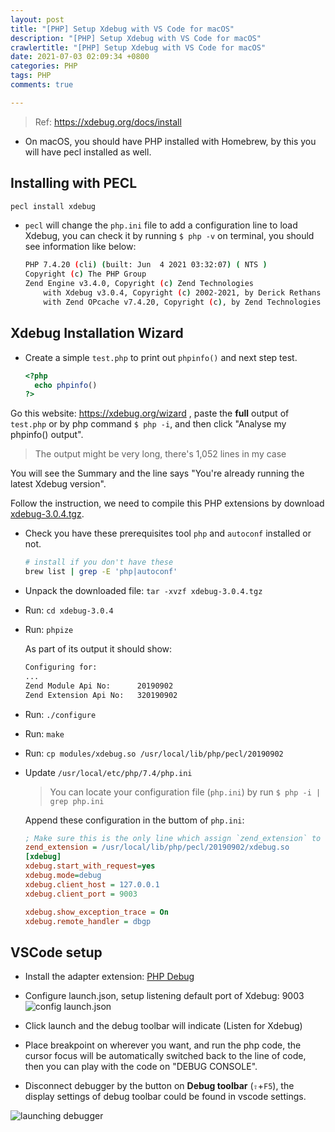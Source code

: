 ```yaml
---
layout: post
title: "[PHP] Setup Xdebug with VS Code for macOS"
description: "[PHP] Setup Xdebug with VS Code for macOS"
crawlertitle: "[PHP] Setup Xdebug with VS Code for macOS"
date: 2021-07-03 02:09:34 +0800
categories: PHP
tags: PHP
comments: true

---
```


> Ref: <https://xdebug.org/docs/install>

- On macOS, you should have PHP installed with Homebrew, by this you will have pecl installed as well.

## Installing with PECL

```bash
pecl install xdebug
```

- `pecl` will change the `php.ini` file to add a configuration line to load Xdebug, you can check it by running `$ php -v` on terminal, you should see information like below:

    ```bash
    PHP 7.4.20 (cli) (built: Jun  4 2021 03:32:07) ( NTS )
    Copyright (c) The PHP Group
    Zend Engine v3.4.0, Copyright (c) Zend Technologies
        with Xdebug v3.0.4, Copyright (c) 2002-2021, by Derick Rethans
        with Zend OPcache v7.4.20, Copyright (c), by Zend Technologies
    ```

## Xdebug Installation Wizard

- Create a simple `test.php` to print out `phpinfo()` and next step test.

  ```php
  <?php 
    echo phpinfo() 
  ?>
  ```

Go this website: <https://xdebug.org/wizard> , paste the **full** output of  `test.php` or by php command `$ php -i`, and then click "Analyse my phpinfo() output".

> The output might be very long, there's 1,052 lines in my case

You will see the Summary and the line says "You're already running the latest Xdebug version". 

Follow the instruction, we need to compile this PHP extensions by download [xdebug-3.0.4.tgz](http://xdebug.org/files/xdebug-3.0.4.tgz).

- Check you have these prerequisites tool `php` and `autoconf` installed or not.

  ```bash
  # install if you don't have these
  brew list | grep -E 'php|autoconf'
  ``` 

- Unpack the downloaded file: `tar -xvzf xdebug-3.0.4.tgz`
- Run: `cd xdebug-3.0.4`
- Run: `phpize`

  As part of its output it should show:

  ```bash
  Configuring for:
  ...
  Zend Module Api No:      20190902
  Zend Extension Api No:   320190902
  ```

- Run: `./configure`
- Run: `make`
- Run: `cp modules/xdebug.so /usr/local/lib/php/pecl/20190902`
- Update `/usr/local/etc/php/7.4/php.ini`
  > You can locate your configuration file (`php.ini`) by run `$ php -i | grep php.ini`

  Append these configuration in the buttom of `php.ini`:

  ```ini
  ; Make sure this is the only line which assign `zend_extension` to `xdebug.so`
  zend_extension = /usr/local/lib/php/pecl/20190902/xdebug.so
  [xdebug]
  xdebug.start_with_request=yes
  xdebug.mode=debug
  xdebug.client_host = 127.0.0.1
  xdebug.client_port = 9003

  xdebug.show_exception_trace = On
  xdebug.remote_handler = dbgp
  ```

## VSCode setup

- Install the adapter extension: [PHP Debug](https://marketplace.visualstudio.com/items?itemName=felixfbecker.php-debug)

- Configure launch.json, setup listening default port of Xdebug: 9003
  ![config launch.json](https://i.imgur.com/tRkdtyd.png)

- Click launch and the debug toolbar will indicate (Listen for Xdebug) 
- Place breakpoint on wherever you want, and run the php code, the cursor focus will be automatically switched back to the line of code, then you can play with the code on "DEBUG CONSOLE".
- Disconnect debugger by the button on **Debug toolbar** (`⇧`+`F5`), the display settings of debug toolbar could be found in vscode settings.

![launching debugger](https://i.imgur.com/Oeig9XE.png)
